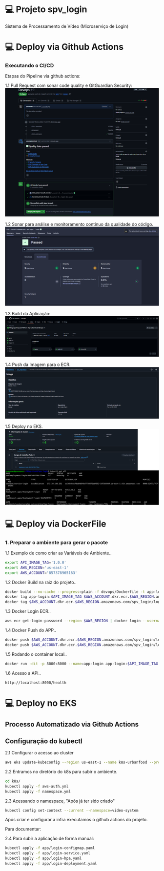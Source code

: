 # 💻 Projeto spv_login

Sistema de Processamento de Vídeo (Microserviço de Login)

# ###########################################################
# 💻 Deploy via Github Actions

### Executando o CI/CD

Etapas do Pipeline via github actions:

1.1 Pull Request com sonar code quality e GitGuardian Security:
![CI/CD - PULLREQUEST](devops/CICD/CICD-SPV_LOGIN-PULLREQUEST.png)

1.2 Sonar para análise e monitoramento contínuo da qualidade do código.
![CI/CD - SONAR](devops/CICD/CICD-SPV_LOGIN-SONAR.png)

1.3 Build da Aplicação:
![CI/CD - BUILD](devops/CICD/CICD-SPV_LOGIN-BUILD.png)

1.4 Push da Imagem para o ECR.
![CI/CD - ECR](devops/CICD/CICD-SPV_LOGIN-ECR.png)

1.5 Deploy no EKS.
![CI/CD - EKS](devops/CICD/CICD-SPV_LOGIN-EKS.png)

# ###########################################################
# 💻 Deploy via DockerFile

### 1. Preparar o ambiente para gerar o pacote
1.1 Exemplo de como criar as Variáveis de Ambiente..
``` bash
export API_IMAGE_TAG='1.0.0'
export AWS_REGION='us-east-1'
export AWS_ACCOUNT='857378965163'
```

1.2 Docker Build na raiz do projeto..
``` bash
docker build --no-cache --progress=plain -f devops/Dockerfile -t app-login:$API_IMAGE_TAG .
docker tag app-login:$API_IMAGE_TAG $AWS_ACCOUNT.dkr.ecr.$AWS_REGION.amazonaws.com/spv_login/login:$API_IMAGE_TAG
docker tag $AWS_ACCOUNT.dkr.ecr.$AWS_REGION.amazonaws.com/spv_login/login:$API_IMAGE_TAG $AWS_ACCOUNT.dkr.ecr.$AWS_REGION.amazonaws.com/spv_login/login:latest
```

1.3 Docker Login ECR..
``` bash
aws ecr get-login-password --region $AWS_REGION | docker login --username AWS --password-stdin $AWS_ACCOUNT.dkr.ecr.$AWS_REGION.amazonaws.com
```

1.4 Docker Push do APP..
``` bash
docker push $AWS_ACCOUNT.dkr.ecr.$AWS_REGION.amazonaws.com/spv_login/login:$API_IMAGE_TAG
docker push $AWS_ACCOUNT.dkr.ecr.$AWS_REGION.amazonaws.com/spv_login/login:latest
```

1.5 Rodando o container local..
``` bash
docker run -dit -p 8000:8000 --name=app-login app-login:$API_IMAGE_TAG
```

1.6 Acesso a API..
``` bash
http://localhost:8000/health
```

# ###########################################################
# 💻 Deploy no EKS

## Processo Automatizado via Github Actions

## Configuração do kubectl

2.1 Configurar o acesso ao cluster
``` bash
aws eks update-kubeconfig --region us-east-1 --name k8s-urbanfood --profile terraform-iac
```

2.2 Entramos no diretório do k8s para subir o ambiente.
``` bash
cd k8s/
kubectl apply -f aws-auth.yml
kubectl apply -f namespace.yml
```

2.3 Acessando o namespace, "Após já ter sido criado"
``` bash
kubectl config set-context --current --namespace=video-system
```

Após criar e configurar a infra executamos o github actions do projeto. 

Para documentar: 

2.4 Para subir a aplicação de forma manual:
``` bash
kubectl apply -f app/login-configmap.yaml
kubectl apply -f app/login-service.yaml
kubectl apply -f app/login-hpa.yaml
kubectl apply -f app/login-deployment.yaml
```
